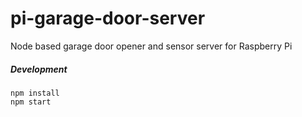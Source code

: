 # pi-garage-door-server
Node based garage door opener and sensor server for Raspberry Pi

##### Development
```
npm install
npm start
```

